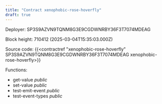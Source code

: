 ```yaml
---
title: "Contract xenophobic-rose-hoverfly"
draft: true
---
```

Deployer: SP3S9AZVN9TQNM8G3E9CGDWNRBY36F3T7074MDEAG


 



Block height: 710412 (2025-03-04T15:35:03.000Z)

Source code: {{<contractref "xenophobic-rose-hoverfly" SP3S9AZVN9TQNM8G3E9CGDWNRBY36F3T7074MDEAG xenophobic-rose-hoverfly>}}

Functions:

* get-value _public_
* set-value _public_
* test-emit-event _public_
* test-event-types _public_
